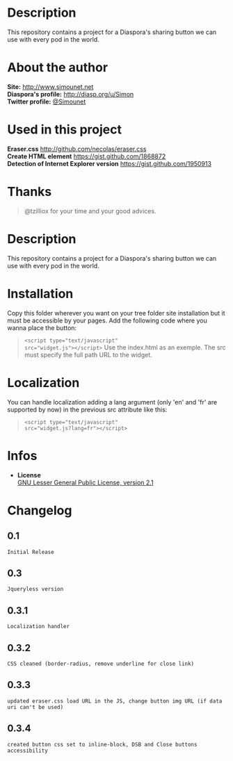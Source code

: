 # Description

This repository contains a project for a Diaspora's sharing button we can use with every pod in the world.

# About the author

**Site:** http://www.simounet.net <br>
**Diaspora's profile:** http://diasp.org/u/Simon <br>
**Twitter profile:** [@Simounet](http://twitter.com/Simounet) <br>

# Used in this project
**Eraser.css** http://github.com/necolas/eraser.css <br>
**Create HTML element** https://gist.github.com/1868872 <br>
**Detection of Internet Explorer version** https://gist.github.com/1950913 <br>

# Thanks
> @tzilliox for your time and your good advices. <br>

	
# Description

This repository contains a project for a Diaspora's sharing button we can use with every pod in the world.

# Installation

Copy this folder wherever you want on your tree folder site installation but it must be accessible by your pages.
Add the following code where you wanna place the button:
> <code>&lt;script type="text/javascript" src="widget.js">&lt;/script></code>
> Use the index.html as an exemple. The src must specify the full path URL to the widget.

# Localization<br>
You can handle localization adding a lang argument (only 'en' and 'fr' are supported by now) in the previous src attribute like this:
> <code>&lt;script type="text/javascript" src="widget.js?lang=fr">&lt;/script></code><br>


# Infos

* **License**<br>
    [GNU Lesser General Public License, version 2.1](http://www.gnu.org/licenses/lgpl-2.1.html) <br>


# Changelog

## 0.1<br>
    Initial Release

## 0.3<br>
    Jqueryless version

## 0.3.1<br>
    Localization handler

## 0.3.2<br>
    CSS cleaned (border-radius, remove underline for close link)

## 0.3.3<br>
    updated eraser.css load URL in the JS, change button img URL (if data uri can't be used)

## 0.3.4<br>
    created button css set to inline-block, DSB and Close buttons accessibility
